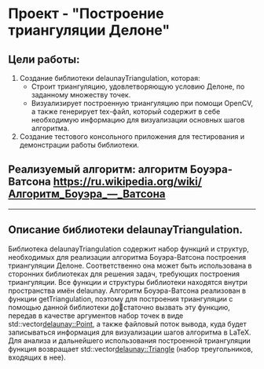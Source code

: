 # Проект - "Построение триангуляции Делоне"
## Цели работы:
1. Создание библиотеки delaunayTriangulation, которая:
   - Строит триангуляцию, удовлетворяющую условию Делоне, по заданному множеству точек.
   - Визуализирует построенную триангуляцию при помощи OpenCV, а также генерирует tex-файл, который содержит в себе необходимую информацию для визуализации основных шагов алгоритма.
2. Создание тестового консольного приложения для тестирования и демонстрации работы библиотеки.

## Реализуемый алгоритм: алгоритм Боуэра-Ватсона https://ru.wikipedia.org/wiki/Алгоритм_Боуэра_—_Ватсона

---
## Описание библиотеки delaunayTriangulation.
Библиотека delaunayTriangulation содержит набор функций и структур,
необходимых для реализации алгоритма Боуэра-Ватсона построения триангуляции Делоне. Соответственно она может быть использована в сторонних
библиотеках для решения задач, требующих построения триангуляции.
Все функции и структуры библиотеки находятся внутри пространства
имён delaunay.
Алгоритм Боуэра-Ватсона реализован в функции getTriangulation,
поэтому для построения триангуляции с помощью данной библиотеки достаточно вызвать эту функцию, передав в качестве аргументов набор точек в
виде std::vector<delaunay::Point>, а также файловый поток вывода, куда будет
записываться информация для визуализации шагов алгоритма в LaTeX. Для
анализа и дальнейшего использования построенной триангуляции функция
возвращает std::vector<delaunay::Triangle> (набор треугольников, входящих
в нее).
   
